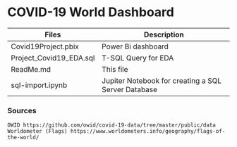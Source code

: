 # COVID-19 World Dashboard

| Files | Description |
| --- | ----------- |
| Covid19Project.pbix | Power Bi dashboard |
| Project_Covid19_EDA.sql | T-SQL Query for EDA |
| ReadMe.md | This file |
| sql-import.ipynb | Jupiter Notebook for creating a SQL Server Database |

### Sources  
    OWID https://github.com/owid/covid-19-data/tree/master/public/data  
    Worldometer (Flags) https://www.worldometers.info/geography/flags-of-the-world/
